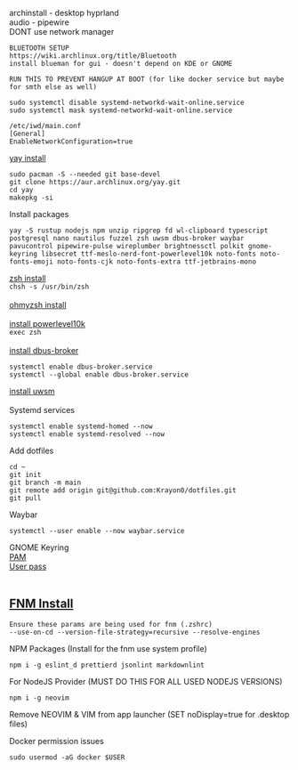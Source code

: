 archinstall - desktop hyprland
<br>
audio - pipewire
<br>
DONT use network manager
```
BLUETOOTH SETUP
https://wiki.archlinux.org/title/Bluetooth
install blueman for gui - doesn't depend on KDE or GNOME
```
```
RUN THIS TO PREVENT HANGUP AT BOOT (for like docker service but maybe for smth else as well)

sudo systemctl disable systemd-networkd-wait-online.service
sudo systemctl mask systemd-networkd-wait-online.service
```
```
/etc/iwd/main.conf
[General]
EnableNetworkConfiguration=true
```
[yay install](https://github.com/Jguer/yay?tab=readme-ov-file#installation)
```
sudo pacman -S --needed git base-devel
git clone https://aur.archlinux.org/yay.git
cd yay
makepkg -si
```
Install packages
```
yay -S rustup nodejs npm unzip ripgrep fd wl-clipboard typescript postgresql nano nautilus fuzzel zsh uwsm dbus-broker waybar pavucontrol pipewire-pulse wireplumber brightnessctl polkit gnome-keyring libsecret ttf-meslo-nerd-font-powerlevel10k noto-fonts noto-fonts-emoji noto-fonts-cjk noto-fonts-extra ttf-jetbrains-mono
```
[zsh install](https://github.com/ohmyzsh/ohmyzsh/wiki/Installing-ZSH)
<br>
`chsh -s /usr/bin/zsh`
<br>
<br>
[ohmyzsh install](https://github.com/ohmyzsh/ohmyzsh?tab=readme-ov-file#basic-installation)
<br>
<br>
[install powerlevel10k](https://github.com/romkatv/powerlevel10k?tab=readme-ov-file#oh-my-zsh)
<br>
`exec zsh`
<br>
<br>
[install dbus-broker](https://github.com/bus1/dbus-broker/wiki)
```
systemctl enable dbus-broker.service
systemctl --global enable dbus-broker.service
```
[install uwsm](https://wiki.hyprland.org/Useful-Utilities/Systemd-start/)
<br>
<br>
Systemd services
```
systemctl enable systemd-homed --now
systemctl enable systemd-resolved --now
```
Add dotfiles
```
cd ~
git init
git branch -m main
git remote add origin git@github.com:Krayon0/dotfiles.git
git pull
```
Waybar
```
systemctl --user enable --now waybar.service
```
GNOME Keyring<br>
[PAM](https://wiki.archlinux.org/title/GNOME/Keyring#PAM_step)<br>
[User pass](https://wiki.archlinux.org/title/GNOME/Keyring#Automatically_change_keyring_password_with_user_password)<br>
<br>
## [FNM Install](https://github.com/Schniz/fnm?tab=readme-ov-file#using-a-script-macoslinux)
```
Ensure these params are being used for fnm (.zshrc) 
--use-on-cd --version-file-strategy=recursive --resolve-engines
```
NPM Packages (Install for the fnm use system profile)
```
npm i -g eslint_d prettierd jsonlint markdownlint
```
For NodeJS Provider (MUST DO THIS FOR ALL USED NODEJS VERSIONS)
```
npm i -g neovim
```
Remove NEOVIM & VIM from app launcher (SET noDisplay=true for .desktop files)

Docker permission issues
```
sudo usermod -aG docker $USER
```
